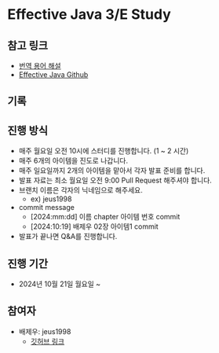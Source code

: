 # Effective Java 3/E Study 

## 참고 링크 
- [번역 용어 해설](https://docs.google.com/document/d/1Nw-_FJKre9x7Uy6DZ0NuAFyYUCjBPCpINxqrP0JFuXk/edit?tab=t.0)
- [Effective Java Github](https://github.com/WegraLee/effective-java-3e-source-code)

## 기록 


## 진행 방식 
- 매주 월요일 오전 10시에 스터디를 진행합니다. (1 ~ 2 시간)
- 매주 6개의 아이템을 진도로 나갑니다. 
- 매주 일요일까지 2개의 아이템을 맡아서 각자 발표 준비를 합니다.
- 발표 자료는 최소 월요일 오전 9:00 Pull Request 해주셔야 합니다.
- 브랜치 이름은 각자의 닉네임으로 해주세요.
  - ex) jeus1998
- commit message
  - [2024:mm:dd] 이름 chapter 아이템 번호 commit
  - [2024:10:19] 배제우 02장 아이템1 commit
- 발표가 끝나면 Q&A를 진행합니다. 

## 진행 기간 
- 2024년 10월 21일 월요일 ~ 

## 참여자 
- 배제우: jeus1998
  - [깃허브 링크](https://github.com/jeus1998)


